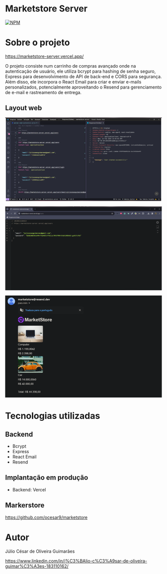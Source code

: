 # Marketstore Server

[![NPM](https://img.shields.io/npm/l/react)](https://github.com/ocesar9/marketstore-server/blob/main/LICENSE) 

# Sobre o projeto

https://marketstore-server.vercel.app/

O projeto consiste num carrinho de compras avançado onde na autenticação de usuário, ele utiliza bcrypt para hashing de senha seguro, Express para desenvolvimento de API de back-end e CORS para segurança. Além disso, ele incorpora o React Email para criar e enviar e-mails personalizados, potencialmente aproveitando o Resend para gerenciamento de e-mail e rastreamento de entrega.

## Layout web
![Web 1](https://github.com/ocesar9/marketstore-server/blob/main/images/marketstore-server-routes.png)

![Web 2](https://github.com/ocesar9/marketstore-server/blob/main/images/marketstore-server-users.png)

![Web 3](https://github.com/ocesar9/marketstore/blob/main/images/marketstore-email.png)

# Tecnologias utilizadas
## Backend
- Bcrypt
- Express
- React Email
- Resend
## Implantação em produção
- Backend: Vercel

## Markerstore 
https://github.com/ocesar9/marketstore

# Autor

Júlio César de Oliveira Guimarães

https://www.linkedin.com/in/j%C3%BAlio-c%C3%A9sar-de-oliveira-guimar%C3%A3es-183110162/
